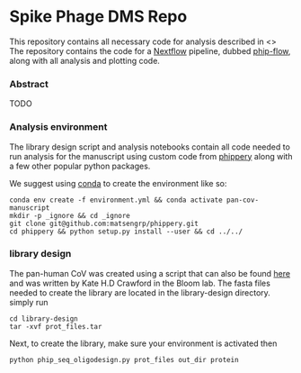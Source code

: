 # Spike Phage DMS Repo

This repository contains all necessary code for analysis described in <>
The repository contains the code for a [Nextflow](https://www.nextflow.io/docs/latest/getstarted.html) pipeline,
dubbed [phip-flow](https://github.com/matsengrp/phip-flow), along with all analysis and plotting code.

### Abstract

TODO

### Analysis environment

The library design script and analysis notebooks contain all code needed to run analysis 
for the manuscript using custom code from 
[phippery](https://github.com/matsengrp/phippery) along with a few other popular python packages.

We suggest using [conda](https://www.anaconda.com/) to create the environment like so:
```
conda env create -f environment.yml && conda activate pan-cov-manuscript
mkdir -p _ignore && cd _ignore
git clone git@github.com:matsengrp/phippery.git
cd phippery && python setup.py install --user && cd ../../
```

### library design

The pan-human CoV was created using a script that can also be found 
[here](https://github.com/jbloomlab/phipseq_oligodesign) 
and was written by Kate H.D Crawford in the Bloom lab.
The fasta files needed to create the library are located in the library-design
directory. simply run

```
cd library-design
tar -xvf prot_files.tar
```

Next, to create the library, make sure your environment is activated then

```
python phip_seq_oligodesign.py prot_files out_dir protein
```
